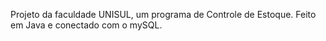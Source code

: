 
Projeto da faculdade UNISUL, um programa de Controle de Estoque. Feito em Java e conectado com o mySQL. 


